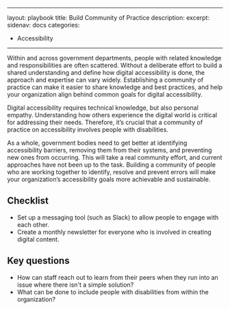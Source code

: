 
---
layout: playbook
title: Build Community of Practice
description: 
excerpt: 
sidenav: docs
categories:
  - Accessibility

---

Within and across government departments, people with related knowledge and responsibilities are often scattered. Without a deliberate effort to build a shared understanding and define how digital accessibility is done, the approach and expertise can vary widely. Establishing a community of practice can make it easier to share knowledge and best practices, and help your organization align behind common goals for digital accessibility.

Digital accessibility requires technical knowledge, but also personal empathy. Understanding how others experience the digital world is critical for addressing their needs. Therefore, it’s crucial that a community of practice on accessibility involves people with disabilities.

As a whole, government bodies need to get better at identifying accessibility barriers, removing them from their systems, and preventing new ones from occurring. This will take a real community effort, and current approaches have not been up to the task. Building a community of people who are working together to identify, resolve and prevent errors will make your organization’s accessibility goals more achievable and sustainable.

## Checklist
* Set up a messaging tool (such as Slack) to allow people to engage with each other.
* Create a monthly newsletter for everyone who is involved in creating digital content.

## Key questions
* How can staff reach out to learn from their peers when they run into an issue where there isn't a simple solution? 
* What can be done to include people with disabilities from within the organization?
